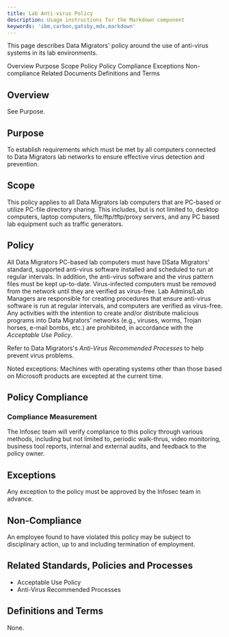```yaml
---
title: Lab Anti-virus Policy
description: Usage instructions for the Markdown component
keywords: 'ibm,carbon,gatsby,mdx,markdown'
---
```


<PageDescription>

This page describes Data Migrators' policy around the use of anti-virus systems in its lab environments.

</PageDescription>

<AnchorLinks>
  <AnchorLink>Overview</AnchorLink>
  <AnchorLink>Purpose</AnchorLink>
  <AnchorLink>Scope</AnchorLink>
  <AnchorLink>Policy</AnchorLink>
  <AnchorLink>Policy Compliance</AnchorLink>
  <AnchorLink>Exceptions</AnchorLink>
  <AnchorLink>Non-compliance</AnchorLink>
  <AnchorLink>Related Documents</AnchorLink>
  <AnchorLink>Definitions and Terms</AnchorLink>
</AnchorLinks>


## Overview

See Purpose.

## Purpose

To establish requirements which must be met by all computers connected
to Data Migrators lab networks to ensure effective virus detection and
prevention.

## Scope

This policy applies to all Data Migrators lab computers that are
PC-based or utilize PC-file directory sharing. This includes, but is not
limited to, desktop computers, laptop computers, file/ftp/tftp/proxy
servers, and any PC based lab equipment such as traffic generators.

## Policy

All Data Migrators PC-based lab computers must have DSata Migrators'
standard, supported anti-virus software installed and
scheduled to run at regular intervals. In addition, the anti-virus
software and the virus pattern files must be kept up-to-date.
Virus-infected computers must be removed from the network until they are
verified as virus-free. Lab Admins/Lab Managers are responsible for
creating procedures that ensure anti-virus software is run at regular
intervals, and computers are verified as virus-free. Any activities with
the intention to create and/or distribute malicious programs into
Data Migrators' networks (e.g., viruses, worms, Trojan horses,
e-mail bombs, etc.) are prohibited, in accordance with the *Acceptable
Use Policy*.

Refer to Data Migrators\'s *Anti-Virus Recommended Processes* to help
prevent virus problems.

Noted exceptions: Machines with operating systems other than those based
on Microsoft products are excepted at the current time.

## Policy Compliance

### Compliance Measurement

The Infosec team will verify compliance to this policy through various
methods, including but not limited to, periodic walk-thrus, video
monitoring, business tool reports, internal and external audits, and
feedback to the policy owner.

## Exceptions

Any exception to the policy must be approved by the Infosec team in
advance.

## Non-Compliance

An employee found to have violated this policy may be subject to
disciplinary action, up to and including termination of employment.

## Related Standards, Policies and Processes

-   Acceptable Use Policy
-   Anti-Virus Recommended Processes

## Definitions and Terms

None.
